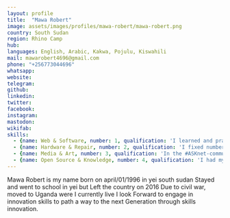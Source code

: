 ```yaml
---
layout: profile
title:  "Mawa Robert"
image: assets/images/profiles/mawa-robert/mawa-robert.png
country: South Sudan
region: Rhino Camp
hub: 
languages: English, Arabic, Kakwa, Pojulu, Kiswahili
mail: mawarobert4696@gmail.com
phone: "+256773044696"
whatsapp: 
website: 
telegram: 
github: 
linkedin: 
twitter: 
facebook: 
instagram: 
mastodon: 
wikifab:
skills:
  - {name: Web & Software, number: 1, qualification: 'I learned and practiced software installation in the #ASKnet- Repair and tech project we had in Eden - 2021. I fixed number of computers that requires software updates and upgrade.'}
  - {name: Hardware & Repair, number: 2, qualification: 'I fixed number of hardware devices like phone, inverter, fans etc in last year's repair and tech skills for livelyhood project when we organized for the community repair cafe'}
  - {name: Media & Art, number: 3, qualification: 'In the #ASKnet-community podcast project in 2021, we edited, produced audio dramas with the participants and later proceeded to introducing script writing.'}
  - {name: Open Source & Knowledge, number: 4, qualification: 'I had my first experience with git and GitHub in 2020 #ASKnet event organized by r0g agency, I was fully introduced to creating my profile and later awarded certificate for the participatation in the Events by Timm Wille.'}
---
```


Mawa Robert is my name born on april/01/1996 in yei south sudan
Stayed and went to school in yei but Left the country on  2016
Due to civil war, moved to Uganda were I currently live I look
Forward to engage in innovation skills to path a way to the next
Generation through skills innovation. 
